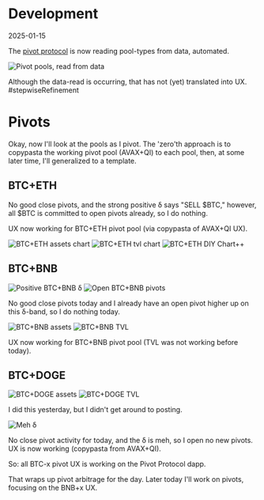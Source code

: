 # Development

2025-01-15

The [pivot protocol](https://pivoteur.github.io/) is now reading pool-types from data, automated. 

![Pivot pools, read from data](imgs/01-reading-pools.png)

Although the data-read is occurring, that has not (yet) translated into UX. #stepwiseRefinement 

# Pivots

Okay, now I'll look at the pools as I pivot. The 'zero'th approach is to copypasta the working pivot pool (AVAX+QI) to each pool, then, at some later time, I'll generalized to a template.

## BTC+ETH

No good close pivots, and the strong positive δ says "SELL $BTC," however, all $BTC is committed to open pivots already, so I do nothing.

UX now working for BTC+ETH pivot pool (via copypasta of AVAX+QI UX).

![BTC+ETH assets chart](imgs/02a-btc-eth-radar.png)
![BTC+ETH tvl chart](imgs/02b-btc-eth-bar.png)
![BTC+ETH DIY Chart++](imgs/02c-btc-eth-diy.png)

## BTC+BNB

![Positive BTC+BNB δ](imgs/03c-btc-bnb-diy.png)
![Open BTC+BNB pivots](imgs/03d-btc-bnb-comp.png)

No good close pivots today and I already have an open pivot higher up on this δ-band, so I do nothing today.

![BTC+BNB assets](imgs/03a-btc-bnb-radar.png)
![BTC+BNB TVL](imgs/03b-btc-bnb-bar.png)

UX now working for BTC+BNB pivot pool (TVL was not working before today). 

## BTC+DOGE

![BTC+DOGE assets](imgs/04a-btc-doge-radar.png)
![BTC+DOGE TVL](imgs/04b-btc-doge-bar.png)

I did this yesterday, but I didn't get around to posting. 

![Meh δ](imgs/04c-meh-δ.png)

No close pivot activity for today, and the δ is meh, so I open no new pivots. UX is now working (copypasta from AVAX+QI).

So: all BTC-x pivot UX is working on the Pivot Protocol dapp. 

That wraps up pivot arbitrage for the day. Later today I'll work on pivots, focusing on the BNB+x UX.

